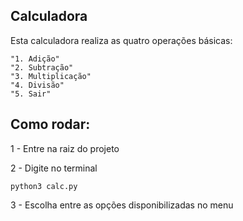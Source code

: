 ## Calculadora

Esta calculadora realiza as quatro operações básicas:

```
"1. Adição"
"2. Subtração"
"3. Multiplicação"
"4. Divisão"
"5. Sair"
```

## Como rodar:
1 - Entre na raiz do projeto

2 - Digite no terminal
```
python3 calc.py
```
3 - Escolha entre as opções disponibilizadas no menu